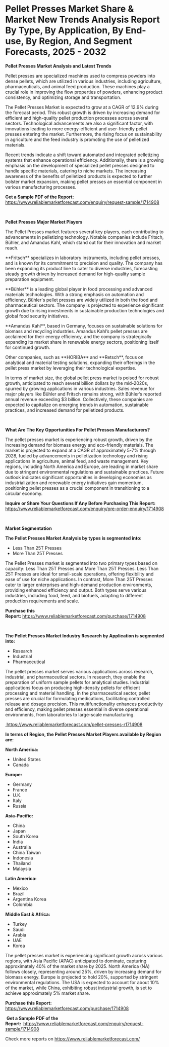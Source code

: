<p><h1>Pellet Presses Market Share & Market New Trends Analysis Report By Type, By Application, By End-use, By Region, And Segment Forecasts, 2025 - 2032</h1></p><p><strong>Pellet Presses Market Analysis and Latest Trends</strong></p>
<p><p>Pellet presses are specialized machines used to compress powders into dense pellets, which are utilized in various industries, including agriculture, pharmaceuticals, and animal feed production. These machines play a crucial role in improving the flow properties of powders, enhancing product consistency, and optimizing storage and transportation.</p><p>The Pellet Presses Market is expected to grow at a CAGR of 12.9% during the forecast period. This robust growth is driven by increasing demand for efficient and high-quality pellet production processes across several sectors. Technological advancements are also a significant factor, with innovations leading to more energy-efficient and user-friendly pellet presses entering the market. Furthermore, the rising focus on sustainability in agriculture and the feed industry is promoting the use of pelletized materials.</p><p>Recent trends indicate a shift toward automated and integrated pelletizing systems that enhance operational efficiency. Additionally, there is a growing emphasis on the development of specialized pellet presses designed to handle specific materials, catering to niche markets. The increasing awareness of the benefits of pelletized products is expected to further bolster market expansion, making pellet presses an essential component in various manufacturing processes.</p></p>
<p><strong>Get a Sample PDF of the Report:&nbsp;</strong> <a href="https://www.reliablemarketforecast.com/enquiry/request-sample/1714908?utm_campaign=1929&utm_medium=2&utm_source=Github&utm_content=ia&utm_term=11012025&utm_id=pellet-presses">https://www.reliablemarketforecast.com/enquiry/request-sample/1714908</a></p>
<p>&nbsp;</p>
<p><strong>Pellet Presses Major Market Players</strong></p>
<p><p>The Pellet Presses market features several key players, each contributing to advancements in pelletizing technology. Notable companies include Fritsch, Bühler, and Amandus Kahl, which stand out for their innovation and market reach.</p><p>**Fritsch** specializes in laboratory instruments, including pellet presses, and is known for its commitment to precision and quality. The company has been expanding its product line to cater to diverse industries, forecasting steady growth driven by increased demand for high-quality sample preparation equipment.</p><p>**Bühler** is a leading global player in food processing and advanced materials technologies. With a strong emphasis on automation and efficiency, Bühler's pellet presses are widely utilized in both the food and pharmaceutical sectors. The company is projected to experience significant growth due to rising investments in sustainable production technologies and global food security initiatives.</p><p>**Amandus Kahl**, based in Germany, focuses on sustainable solutions for biomass and recycling industries. Amandus Kahl’s pellet presses are acclaimed for their energy efficiency, and the company is strategically expanding its market share in renewable energy sectors, positioning itself for continued growth.</p><p>Other companies, such as **HORIBA** and **Retsch**, focus on analytical and material testing solutions, expanding their offerings in the pellet press market by leveraging their technological expertise.</p><p>In terms of market size, the global pellet press market is poised for robust growth, anticipated to reach several billion dollars by the mid-2020s, spurred by growing applications in various industries. Sales revenue for major players like Bühler and Fritsch remains strong, with Bühler’s reported annual revenue exceeding $3 billion. Collectively, these companies are expected to capitalize on emerging trends in automation, sustainable practices, and increased demand for pelletized products.</p></p>
<p>&nbsp;</p>
<p><strong>What Are The Key Opportunities For Pellet Presses Manufacturers?</strong></p>
<p><p>The pellet presses market is experiencing robust growth, driven by the increasing demand for biomass energy and eco-friendly materials. The market is projected to expand at a CAGR of approximately 5-7% through 2028, fueled by advancements in pelletization technology and rising applications in agriculture, animal feed, and waste management. Key regions, including North America and Europe, are leading in market share due to stringent environmental regulations and sustainable practices. Future outlook indicates significant opportunities in developing economies as industrialization and renewable energy initiatives gain momentum, positioning pellet presses as a crucial component in transitioning to a circular economy.</p></p>
<p><strong>Inquire or Share Your Questions If Any Before Purchasing This Report:</strong> <a href="https://www.reliablemarketforecast.com/enquiry/pre-order-enquiry/1714908?utm_campaign=1929&utm_medium=2&utm_source=Github&utm_content=ia&utm_term=11012025&utm_id=pellet-presses">https://www.reliablemarketforecast.com/enquiry/pre-order-enquiry/1714908</a></p>
<p>&nbsp;</p>
<p><strong>Market Segmentation</strong></p>
<p><strong>The Pellet Presses Market Analysis by types is segmented into:</strong></p>
<p><ul><li>Less Than 25T Presses</li><li>More Than 25T Presses</li></ul></p>
<p><p>The Pellet Presses market is segmented into two primary types based on capacity: Less Than 25T Presses and More Than 25T Presses. Less Than 25T Presses are ideal for small-scale operations, offering flexibility and ease of use for niche applications. In contrast, More Than 25T Presses cater to larger enterprises and high-demand production environments, providing enhanced efficiency and output. Both types serve various industries, including food, feed, and biofuels, adapting to different production requirements and scale.</p></p>
<p><strong>Purchase this Report:&nbsp;</strong><a href="https://www.reliablemarketforecast.com/purchase/1714908?utm_campaign=1929&utm_medium=2&utm_source=Github&utm_content=ia&utm_term=11012025&utm_id=pellet-presses">https://www.reliablemarketforecast.com/purchase/1714908</a></p>
<p>&nbsp;</p>
<p><strong>The Pellet Presses Market Industry Research by Application is segmented into:</strong></p>
<p><ul><li>Research</li><li>Industrial</li><li>Pharmaceutical</li></ul></p>
<p><p>The pellet presses market serves various applications across research, industrial, and pharmaceutical sectors. In research, they enable the preparation of uniform sample pellets for analytical studies. Industrial applications focus on producing high-density pellets for efficient processing and material handling. In the pharmaceutical sector, pellet presses are crucial for formulating medications, facilitating controlled release and dosage precision. This multifunctionality enhances productivity and efficiency, making pellet presses essential in diverse operational environments, from laboratories to large-scale manufacturing.</p></p>
<p><a href="https://www.reliablemarketforecast.com/pellet-presses-r1714908?utm_campaign=1929&utm_medium=2&utm_source=Github&utm_content=ia&utm_term=11012025&utm_id=pellet-presses">&nbsp;https://www.reliablemarketforecast.com/pellet-presses-r1714908</a></p>
<p><strong>In terms of Region, the Pellet Presses Market Players available by Region are:</strong></p>
<p>
    <p> <strong> North America: </strong>
        <ul>
            <li>United States</li>
            <li>Canada</li>
        </ul>
        </p> 
    <p> <strong> Europe: </strong>
        <ul>
            <li>Germany</li>
            <li>France</li>
            <li>U.K.</li>
            <li>Italy</li>
            <li>Russia</li>
        </ul>
        </p> 
    <p> <strong> Asia-Pacific: </strong>
        <ul>
            <li>China</li>
            <li>Japan</li>
            <li>South Korea</li>
            <li>India</li>
            <li>Australia</li>
            <li>China Taiwan</li>
            <li>Indonesia</li>
            <li>Thailand</li>
            <li>Malaysia</li>
        </ul>
        </p> 
    <p> <strong> Latin America: </strong>
        <ul>
            <li>Mexico</li>
            <li>Brazil</li>
            <li>Argentina Korea</li>
            <li>Colombia</li>
        </ul>
        </p> 
    <p> <strong> Middle East & Africa: </strong>
        <ul>
            <li>Turkey</li>
            <li>Saudi</li>
            <li>Arabia</li>
            <li>UAE</li>
            <li>Korea</li>
        </ul>
    </p>
    </p>
<p><p>The pellet presses market is experiencing significant growth across various regions, with Asia Pacific (APAC) anticipated to dominate, capturing approximately 40% of the market share by 2025. North America (NA) follows closely, representing around 25%, driven by increasing demand for biomass energy. Europe is projected to hold 20%, supported by stringent environmental regulations. The USA is expected to account for about 10% of the market, while China, exhibiting robust industrial growth, is set to achieve approximately 5% market share.</p></p>
<p><strong>Purchase this Report: </strong><a href="https://www.reliablemarketforecast.com/purchase/1714908?utm_campaign=1929&utm_medium=2&utm_source=Github&utm_content=ia&utm_term=11012025&utm_id=pellet-presses">https://www.reliablemarketforecast.com/purchase/1714908</a></p>
<p>&nbsp;<strong>Get a Sample PDF of the Report:&nbsp;&nbsp;</strong><a href="https://www.reliablemarketforecast.com/enquiry/request-sample/1714908?utm_campaign=1929&utm_medium=2&utm_source=Github&utm_content=ia&utm_term=11012025&utm_id=pellet-presses">https://www.reliablemarketforecast.com/enquiry/request-sample/1714908</a></p>
<p><strong></strong></p>
<p>Check more reports on <a href="https://www.reliablemarketforecast.com/?utm_campaign=1929&utm_medium=2&utm_source=Github&utm_content=ia&utm_term=11012025&utm_id=pellet-presses">https://www.reliablemarketforecast.com/</a></p>